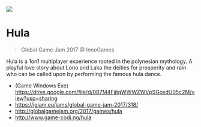 ![](http://www.game-codi.ng/media/hula/teaser.png)

# Hula
> Global Game Jam 2017 @ InnoGames

Hula is a 1on1 multiplayer experience rooted in the polynesian mythology. A playful love story about Lono and Laka the deities for prosperity and rain who can be called upon by performing the famous hula dance.

* (Game Windows Exe) https://drive.google.com/file/d/0B7M4FjjtqWWWZWVpSGoxdU05c2M/view?usp=sharing
* https://igjam.eu/jams/global-game-jam-2017/318/
* http://globalgamejam.org/2017/games/hula
* http://www.game-codi.ng/hula
